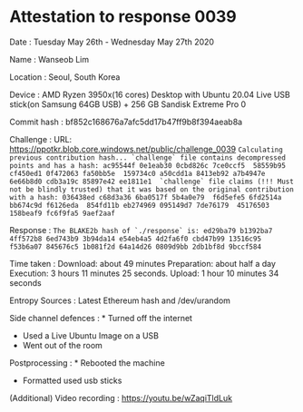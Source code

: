 # Attestation to response 0039

Date
: Tuesday May 26th - Wednesday May 27th 2020

Name
: Wanseob Lim

Location
: Seoul, South Korea

Device
: AMD Ryzen 3950x(16 cores) Desktop with Ubuntu 20.04 Live USB stick(on Samsung 64GB USB) + 256 GB Sandisk Extreme Pro 0

Commit hash
: bf852c168676a7afc5dd17b47ff9b8f394aeab8a

Challenge
: URL: https://ppotkr.blob.core.windows.net/public/challenge_0039
    ```
    Calculating previous contribution hash...
    `challenge` file contains decompressed    points and has a hash:
        	ac95544f 0e1eab30 0cbd826c 7ce0ccf5 
            58559b95 cf450ed1 0f472063 fa50bb5e 
        	159734c0 a50cdd1a 8413eb92 a7b4947e 
	        6e66b8d0 cdb3a19c 85897e42 ee1811e1 
    `challenge` file claims (!!! Must not be blindly trusted) that it was based on the original contribution with a hash:
        	036438ed c68d3a36 6ba0517f 5b4a0e79 
	        f6d5efe5 6fd2514a bb674c9d f6126eda 
	        854fd11b eb274969 095149d7 7de76179 
	        45176503 158beaf9 fc6f9fa5 9aef2aaf 
    ```

Response
:    ```
    The BLAKE2b hash of `./response` is:
	        ed29ba79 b1392ba7 4ff572b8 6ed743b9
            3b94da14 e54eb4a5 4d2fa6f0 cbd47b99
            13516c95 f53b6a07 845676c5 1b081f2d
            64a14d26 0809d9bb 2db1bf8d 9bccf584
    ```

Time taken
: Download: about 49 minutes
Preparation: about half a day
Execution: 3 hours 11 minutes 25 seconds.
Upload: 1 hour 10 minutes 34 seconds

Entropy Sources
: Latest Ethereum hash and /dev/urandom

Side channel defences
: * Turned off the internet
  * Used a Live Ubuntu Image on a USB
  * Went out of the room

Postprocessing
: * Rebooted the machine
  * Formatted used usb sticks

(Additional) Video recording
: https://youtu.be/wZaqiTldLuk